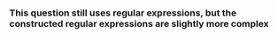 ### This question still uses regular expressions, but the constructed regular expressions are slightly more complex
